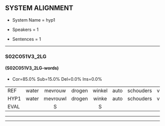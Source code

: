 
## SYSTEM ALIGNMENT

- System Name = hyp1

- Speakers = 1

- Sentences = 1

---

### S02C051V3_2LG

#### (S02C051V3_2LG-words)

- Cor=85.0%	Sub=15.0%	Del=0.0%	Ins=0.0%

|  |  |  |  |  |  |  |  |  |  |  |  |  |  |  |  |  |  |  |  |  |  |  |  |  |  |  |  |  |  |  |  |  |  |  |  |  |  |  |  |  |
|:--- |:---:|:---:|:---:|:---:|:---:|:---:|:---:|:---:|:---:|:---:|:---:|:---:|:---:|:---:|:---:|:---:|:---:|:---:|:---:|:---:|:---:|:---:|:---:|:---:|:---:|:---:|:---:|:---:|:---:|:---:|:---:|:---:|:---:|:---:|:---:|:---:|:---:|:---:|:---:|:---:|
| REF | water | mevrouw | drogen | winkel | auto | schouders | verhaal | koning | moeilijk | speelplaats | drinken | hoofdpijn | regen | vliegtuig | stoppen | opnieuw | gooien | sneeuwen | moeder | liedje | potlood | fietsbel | vinger | dichtbij | meisje | chauffeur | muziek | waarom | scheuren | lawaai | zwemmen | vuurwerk | appel | cola | kussen | eerste | circus | kleuren | voetbal | vlinder |
| HYP1 | water | mevrouwl | drogen | winke | auto | schouders | verhaal | koning | moeilijk | speelplaats | drinken | hoofdpijn | regen | vliegtuig | stoppen | opnieuw | hooien | sneeuwen | moeder | litjer | potlood | fietsbel | finger | dichtbij | meise | chauffeur | muziek | waarom | scheuren | lawaai | zwemmen | vuurwerk | appel | cola | kussen | eerste | circus | kleuren | voetbal | vlinder |
| EVAL |  | S |  | S |  |  |  |  |  |  |  |  |  |  |  |  | S |  |  | S |  |  | S |  | S |  |  |  |  |  |  |  |  |  |  |  |  |  |  |  |
---

---
